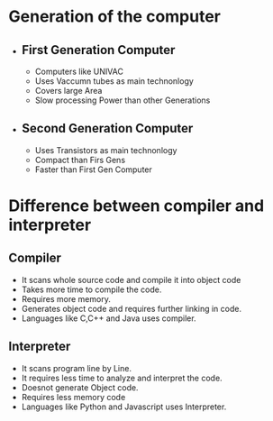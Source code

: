 # Generation of the computer
- ## First Generation Computer
    - Computers like UNIVAC
    - Uses Vaccumn tubes as main technonlogy
    - Covers large Area
    - Slow processing Power than other Generations
- ## Second Generation Computer
    - Uses Transistors as main technonlogy
    - Compact than Firs Gens
    - Faster than First Gen Computer


# Difference between compiler and interpreter
## Compiler
- It scans whole source code and compile it into object code
- Takes more time to compile the code.
- Requires more memory.
- Generates object code and requires further linking in code.
- Languages like C,C++ and Java uses compiler.
## Interpreter
- It scans program line by Line.
- It requires less time to analyze and interpret the code.
- Doesnot generate Object code.
- Requires less memory code
- Languages like Python and Javascript uses Interpreter.